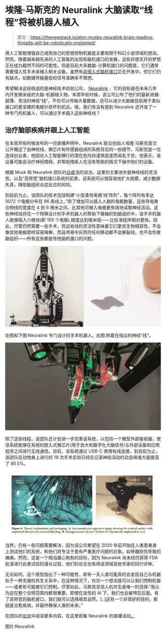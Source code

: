 # 埃隆·马斯克的 Neuralink 大脑读取“线程”将被机器人植入

> 原文：<https://thenewstack.io/elon-musks-neuralink-brain-reading-threads-will-be-robotically-implanted/>

用人工智能增强自己或用自己的思想控制机器是主要局限于科幻小说领域的想法。然而，随着越来越先进的人工智能的出现和脑机接口的发展，这些异想天开的梦想正在成为截然不同的可能性。但是目前大多数脑-计算机接口的问题是，它们通常需要侵入性手术来植入相关设备。虽然有[非侵入式脑机接口](/control-robotic-arm-mind-using-machine-learning/)正在开发中，但它们仍有缺点，如数据传输量低和信号准确率不理想。

希望解决这些挑战的是神经技术初创公司， [Neuralink](https://www.neuralink.com/) ，它的目标是在未来几年内开发微米级的大脑-机器植入物。本周早些时候，该公司公布了他们的最新进展:超薄、灵活的神经“线”，不仅可以传输大量数据，还可以减少大脑被目前用于类似接口的更坚硬的电极针损坏的机会。哦，我们有没有提到 Neuralink 还开发了一种专门的机器人，可以通过手术插入这些神经线？

## 治疗脑部疾病并跟上人工智能

在本周早些时候发布的一份直播声明中，Neuralink 联合创始人埃隆·马斯克首次公开概述了由神经线、微芯片和传感器组成的系统背后的一些细节。马斯克是一位连续创业者，他因对人工智能横行的潜在危险持谨慎态度而闻名于世。他表示，该设备可能会治疗神经障碍，并帮助残疾人在没有帮助的情况下操作他们的设备。

根据 Musk 和 Neuralink 团队的[白皮书](https://www.documentcloud.org/documents/6204648-Neuralink-White-Paper.html)的说法，这里的主要进步是神经线的灵活性，以及“高带宽”脑机接口系统的前景，该系统可以很容易地扩大规模，减少数据失真，降低脑组织炎症反应的风险。

到目前为止，该团队的技术包括构建“小型柔性电极‘线’阵列”，每个阵列有多达 3072 个电极分布在 96 条线上。”除了增加可以插入人脑的电极数量，这些导电聚合物线的宽度在 4 到 6 微米之间，比其他可植入电极更有效地读取神经活动。这些神经线将在一个特殊设计的手术机器人的帮助下被编织到脑组织中，该手术机器人能够插入六根线(即 192 个电极),精度达到微米级——比标准程序相对更快。因此，尽管仍然需要一些手术，但这些线的灵活性意味着它们更具生物相容性，不会像其他电极那样容易降解，而且颅骨中灰质的任何移动都不会撕裂线，也不会伤害脑组织——所有这些都是传统脑机接口的问题。

![](img/e26d3372c5d4b536d40e82acf3691851.png)

左图和下图:Neuralink 专门设计的手术机器人。右图:附着在指尖的神经“线”。

![](img/6e28513fa9ee0583e72a99cd2d731570.png)

除了这些线程，该团队还计划进一步完善该系统，以包括一个微型外部接收器，使该系统能够在系统的嵌入式微芯片(用于放大和数字化大脑信号)与外部设备和应用程序之间进行无线通信。目前，该系统通过 USB-C 使用有线连接，到目前为止，该团队在动物身上进行的 19 次手术实验已经在记录神经活动的动态峰值方面提高了 85.5%。

![](img/f3509da31f93c040a40d28f94b085ae6.png)

当然，仍有一些问题需要解决，因为该公司希望在 2020 年前开始在人类患者身上测试他们的系统，称他们将专注于患有严重医疗问题的对象，如脊髓损伤导致的瘫痪。然而，这是一个相当雄心勃勃的目标，因为 Neuralink 尚未经历获得 FDA 批准进行此类试验的漫长过程，他们的论文也有待该领域其他专家的同行评审。

无论如何，这个原型指出了一种可能性，即有一天人类可能真的会发现自己与机器处于一种无缝的共生关系中，在这种情况下，仅仅一个想法就可以让我们控制机器——或者有可能被它们控制。尽管如此，马斯克坚信人机共生是唯一的选择:“我认为这在整个文明范围内都很重要。即使在良性的 AI 下，我们也会被甩在后面。有了高带宽的脑机接口，我们就可以选择顺其自然。[..]这有一个非常好的目的，那就是治愈疾病，并最终确保人类的未来。”

在团队的[论文](https://www.documentcloud.org/documents/6204648-Neuralink-White-Paper.html)中阅读更多内容，在这里观看 Neuralink 的直播活动[。](https://youtu.be/r-vbh3t7WVI)

图片:Neuralink

<svg xmlns:xlink="http://www.w3.org/1999/xlink" viewBox="0 0 68 31" version="1.1"><title>Group</title> <desc>Created with Sketch.</desc></svg>